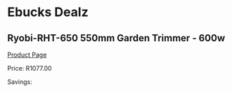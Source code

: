 
# Ebucks Dealz
## Ryobi-RHT-650 550mm Garden Trimmer - 600w
[Product Page](https://www.ebucks.com/web/shop/productSelected.do?prodId=1220084425&catId=363410833)

Price: R1077.00

Savings: 


	